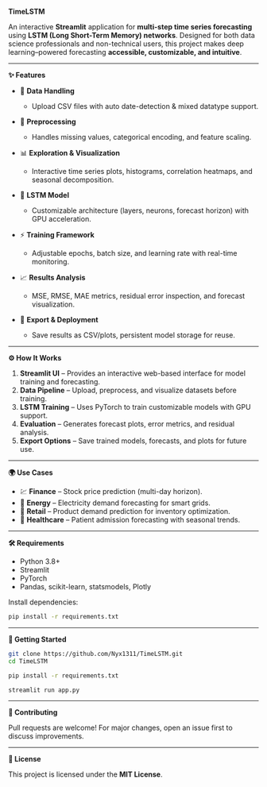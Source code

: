 
**TimeLSTM**

An interactive **Streamlit** application for **multi-step time series forecasting** using **LSTM (Long Short-Term Memory) networks**.
Designed for both data science professionals and non-technical users, this project makes deep learning–powered forecasting **accessible, customizable, and intuitive**.

---

**✨ Features**

* 📂 **Data Handling**

  * Upload CSV files with auto date-detection & mixed datatype support.

* 🧹 **Preprocessing**

  * Handles missing values, categorical encoding, and feature scaling.

* 📊 **Exploration & Visualization**

  * Interactive time series plots, histograms, correlation heatmaps, and seasonal decomposition.

* 🧠 **LSTM Model**

  * Customizable architecture (layers, neurons, forecast horizon) with GPU acceleration.

* ⚡ **Training Framework**

  * Adjustable epochs, batch size, and learning rate with real-time monitoring.

* 📈 **Results Analysis**

  * MSE, RMSE, MAE metrics, residual error inspection, and forecast visualization.

* 💾 **Export & Deployment**

  * Save results as CSV/plots, persistent model storage for reuse.

---

**⚙️ How It Works**

1. **Streamlit UI** – Provides an interactive web-based interface for model training and forecasting.
2. **Data Pipeline** – Upload, preprocess, and visualize datasets before training.
3. **LSTM Training** – Uses PyTorch to train customizable models with GPU support.
4. **Evaluation** – Generates forecast plots, error metrics, and residual analysis.
5. **Export Options** – Save trained models, forecasts, and plots for future use.

---

**🌍 Use Cases**

* 💹 **Finance** – Stock price prediction (multi-day horizon).
* 🔌 **Energy** – Electricity demand forecasting for smart grids.
* 🛒 **Retail** – Product demand prediction for inventory optimization.
* 🏥 **Healthcare** – Patient admission forecasting with seasonal trends.

---

**🛠️ Requirements**

* Python 3.8+
* Streamlit
* PyTorch
* Pandas, scikit-learn, statsmodels, Plotly

Install dependencies:

```bash
pip install -r requirements.txt
```

---

**🚀 Getting Started**

```bash
git clone https://github.com/Nyx1311/TimeLSTM.git
cd TimeLSTM

pip install -r requirements.txt

streamlit run app.py
```

---

**🤝 Contributing**

Pull requests are welcome!
For major changes, open an issue first to discuss improvements.

---

**📜 License**

This project is licensed under the **MIT License**.

 
 
